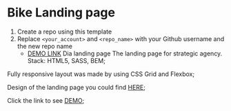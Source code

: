 # Bike Landing page
1. Create a repo using this template
1. Replace `<your_account>` and `<repo_name>` with your Github username and the new repo name
    - [DEMO LINK](https://<your_account>.github.io/<repo_name>/)
Dia landing page
The landing page for strategic agency. Stack: HTML5, SASS, BEM;

Fully responsive layout was made by using CSS Grid and Flexbox;

Design of the landing page you could find [HERE](https://www.figma.com/file/NZQAIydtHo5QkINyGLHNcq/BIKE-New-Version);

Click the link to see [DEMO](https://www.figma.com/file/NZQAIydtHo5QkINyGLHNcq/BIKE-New-Version);
